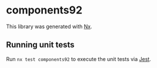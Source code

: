 # components92

This library was generated with [Nx](https://nx.dev).

## Running unit tests

Run `nx test components92` to execute the unit tests via [Jest](https://jestjs.io).
